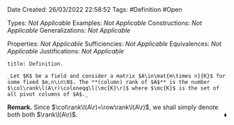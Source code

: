 <br />
<br />

Date Created: 26/03/2022 22:58:52
Tags: #Definition #Open

Types: _Not Applicable_
Examples: _Not Applicable_
Constructions: _Not Applicable_
Generalizations: _Not Applicable_

Properties: _Not Applicable_
Sufficiencies: _Not Applicable_
Equivalences: _Not Applicable_
Justifications: _Not Applicable_

``` ad-Definition
title: Definition.

_Let $K$ be a field and consider a matrix $A\in\mat{m\times n}{K}$ for some fixed $m,n\in\N$. The **(column) rank of $A$** is the number $\col\rank\l(A\r)\coloneqq\l|\mc{K}\r|$ where $\mc{K}$ is the set of all pivot columns of $A$._

```

**Remark.** Since $\col\rank\l(A\r)=\row\rank\l(A\r)$, we shall simply denote both both $\rank\l(A\r)$.<span style="float:right;">$\blacklozenge$</span>
